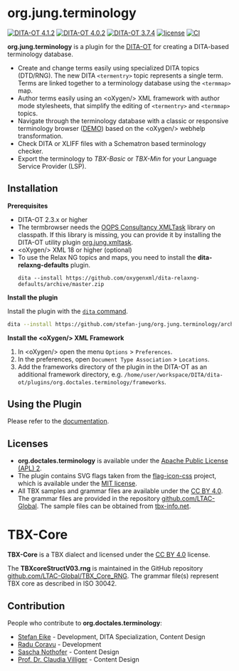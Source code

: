 org.jung.terminology
====================

[![DITA-OT 4.1.2](https://img.shields.io/badge/DITA--OT-4.1.2-green.svg)](http://www.dita-ot.org)
[![DITA-OT 4.0.2](https://img.shields.io/badge/DITA--OT-4.0.2-green.svg)](http://www.dita-ot.org)
[![DITA-OT 3.7.4](https://img.shields.io/badge/DITA--OT-3.7.4-green.svg)](http://www.dita-ot.org) 
[![license](https://img.shields.io/badge/license-Apache%202.0-blue.svg)](http://www.apache.org/licenses/LICENSE-2.0)
[![CI](https://github.com/stefan-jung/org.jung.terminology/actions/workflows/main.yml/badge.svg?branch=main)](https://github.com/stefan-jung/org.jung.terminology/actions/workflows/main.yml)

**org.jung.terminology** is a plugin for the [DITA-OT](http://dita-ot.github.io) for creating a DITA-based terminology database.

- Create and change terms easily using specialized DITA topics (DTD/RNG). The new DITA `<termentry>` topic represents a single term. Terms are linked together to a terminology database using the `<termmap>` map.
- Author terms easily using an &lt;oXygen/&gt; XML framework with author mode stylesheets, that simplify the editing of `<termentry>` and `<termmap>` topics.
- Navigate through the terminology database with a classic or responsive terminology browser ([DEMO](https://doctales.github.io/samples/termbrowser-responsive/index.html)) based on the &lt;oXygen/&gt; webhelp transformation.
- Check DITA or XLIFF files with a Schematron based terminology checker.
- Export the terminology to *TBX-Basic* or *TBX-Min* for your Language Service Provider (LSP).

## Installation

**Prerequisites**

- DITA-OT 2.3.x or higher
- The termbrowser needs the [OOPS Consultancy XMLTask](http://www.oopsconsultancy.com/software/xmltask/) library on classpath. If this library is missing, you can provide it by installing the DITA-OT utility plugin [org.jung.xmltask](https://github.com/stefan-jung/org.jung.xmltask). 
- &lt;oXygen/&gt; XML 18 or higher (optional)
- To use the Relax NG topics and maps, you need to install the **dita-relaxng-defaults** plugin.
  ```shell
  dita --install https://github.com/oxygenxml/dita-relaxng-defaults/archive/master.zip
  ```  

**Install the plugin**

Install the plugin with the [`dita` command](http://www.dita-ot.org/dev/parameters/dita-command-arguments.html).
```bash
dita --install https://github.com/stefan-jung/org.jung.terminology/archive/master.zip
```

**Install the &lt;oXygen/&gt; XML Framework**

1. In &lt;oXygen/&gt; open the menu `Options` > `Preferences`.
2. In the preferences, open `Document Type Association` > `Locations`.
3. Add the frameworks directory of the plugin in the DITA-OT as an additional framework directory, e.g. `/home/user/workspace/DITA/dita-ot/plugins/org.doctales.terminology/frameworks`.

## Using the Plugin

Please refer to the [documentation](https://doctales.atlassian.net/wiki/x/AoAy).

## Licenses

* **org.doctales.terminology** is available under the [Apache Public License (APL) 2](https://www.apache.org/licenses/LICENSE-2.0).
* The plugin contains SVG flags taken from the [flag-icon-css](https://github.com/lipis/flag-icon-css) project, which is available under the [MIT license](https://opensource.org/licenses/MIT).
* All TBX samples and grammar files are available under the [CC BY 4.0](https://creativecommons.org/licenses/by/4.0/). The grammar files are provided in the repository [github.com/LTAC-Global](https://github.com/LTAC-Global). The sample files can be obtained from [tbx-info.net](https://www.tbxinfo.net).

# TBX-Core

**TBX-Core** is a TBX dialect and licensed under the [CC BY 4.0](https://creativecommons.org/licenses/by/4.0/) license.

The **TBXcoreStructV03.rng** is maintained in the GitHub repository [github.com/LTAC-Global/TBX_Core_RNG](https://github.com/LTAC-Global/TBX_Core_RNG). The grammar file(s) represent TBX core as described in ISO 30042. 

## Contribution

People who contribute to **org.doctales.terminology**:

* [Stefan Eike](https://de.linkedin.com/in/stefan-eike-a02a9939) - Development, DITA Specialization, Content Design
* [Radu Coravu](https://www.linkedin.com/in/radu-coravu-ba9b7bb) - Development
* [Sascha Nothofer](https://de.linkedin.com/in/sascha-nothofer-32563811a) - Content Design
* [Prof. Dr. Claudia Villiger](https://de.linkedin.com/in/claudia-villiger-6989b526) - Content Design
